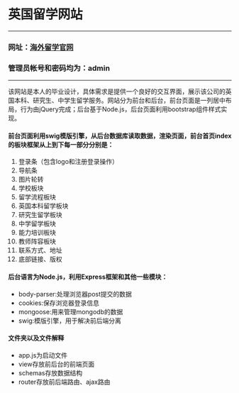 英国留学网站
===========
***********
### 网址：[海外留学官网](http://119.23.11.226:8082/)                                                           
### 管理员帐号和密码均为：admin
***********
该网站是本人的毕业设计，具体需求是提供一个良好的交互界面，展示该公司的英国本科、研究生、中学生留学服务。网站分为前台和后台，前台页面是一列居中布局，行为由jQuery完成；后台基于Node.js，后台页面利用bootstrap组件样式实现。

#### 前台页面利用swig模版引擎，从后台数据库读取数据，渲染页面，前台首页index的板块框架从上到下每一部分分别是：
1. 登录条（包含logo和注册登录操作）
2. 导航条
3. 图片轮转
4. 学校板块
5. 留学流程板块
6. 英国本科留学板块
7. 研究生留学板块
8. 中学留学板块
9. 能力培训板块
10. 教师阵容板块
11. 联系方式、地址
12. 底部链接、版权

#### 后台语言为Node.js，利用Express框架和其他一些模块：
* body-parser:处理浏览器post提交的数据
* cookies:保存浏览器登录信息
* mongoose:用来管理mongodb的数据
* swig:模版引擎，用于解决前后端分离

#### 文件夹以及文件解释
* app.js为启动文件
* view存放前后台的前端页面
* schemas存放数据结构
* router存放前后端路由、ajax路由
